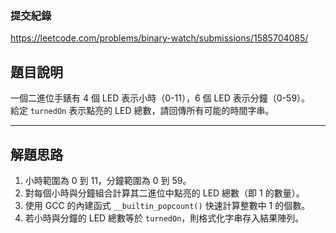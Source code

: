 ### 提交紀錄  
https://leetcode.com/problems/binary-watch/submissions/1585704085/

## 題目說明  

一個二進位手錶有 4 個 LED 表示小時（0-11），6 個 LED 表示分鐘（0-59）。  
給定 `turnedOn` 表示點亮的 LED 總數，請回傳所有可能的時間字串。

---

## 解題思路  

1. 小時範圍為 0 到 11，分鐘範圍為 0 到 59。  
2. 對每個小時與分鐘組合計算其二進位中點亮的 LED 總數（即 1 的數量）。  
3. 使用 GCC 的內建函式 `__builtin_popcount()` 快速計算整數中 1 的個數。  
4. 若小時與分鐘的 LED 總數等於 `turnedOn`，則格式化字串存入結果陣列。  
